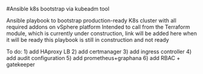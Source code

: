 #Ansible k8s bootstrap via kubeadm tool 

Ansible playbook to bootstrap production-ready K8s cluster with all required addons on vSphere platform
Intended to call from the Terraform module, which is currently under construction, link will be added here when it will be ready
this playbook is still in construction and not ready

To do:
	1) add HAproxy LB
        2) add certmanager
        3) add ingress controller
        4) add audit configuration
        5) add prometheus+graphana
        6) add RBAC + gatekeeper


 
